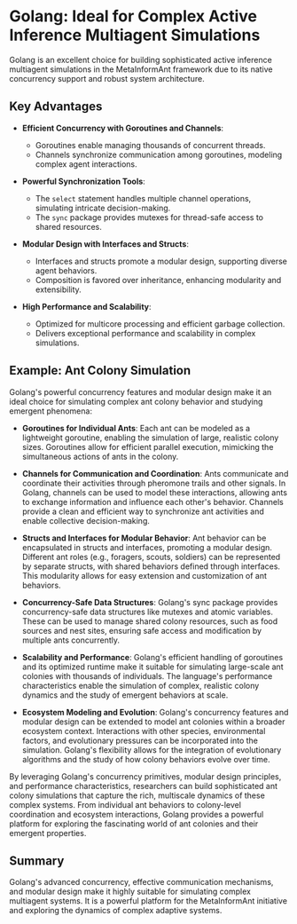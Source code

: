 # Golang: Ideal for Complex Active Inference Multiagent Simulations

Golang is an excellent choice for building sophisticated active inference multiagent simulations in the MetaInformAnt framework due to its native concurrency support and robust system architecture.

## Key Advantages

- **Efficient Concurrency with Goroutines and Channels**: 
  - Goroutines enable managing thousands of concurrent threads.
  - Channels synchronize communication among goroutines, modeling complex agent interactions.

- **Powerful Synchronization Tools**:
  - The `select` statement handles multiple channel operations, simulating intricate decision-making.
  - The `sync` package provides mutexes for thread-safe access to shared resources.

- **Modular Design with Interfaces and Structs**:
  - Interfaces and structs promote a modular design, supporting diverse agent behaviors.
  - Composition is favored over inheritance, enhancing modularity and extensibility.

- **High Performance and Scalability**:
  - Optimized for multicore processing and efficient garbage collection.
  - Delivers exceptional performance and scalability in complex simulations.

## Example: Ant Colony Simulation

Golang's powerful concurrency features and modular design make it an ideal choice for simulating complex ant colony behavior and studying emergent phenomena:

- **Goroutines for Individual Ants**: Each ant can be modeled as a lightweight goroutine, enabling the simulation of large, realistic colony sizes. Goroutines allow for efficient parallel execution, mimicking the simultaneous actions of ants in the colony.

- **Channels for Communication and Coordination**: Ants communicate and coordinate their activities through pheromone trails and other signals. In Golang, channels can be used to model these interactions, allowing ants to exchange information and influence each other's behavior. Channels provide a clean and efficient way to synchronize ant activities and enable collective decision-making.

- **Structs and Interfaces for Modular Behavior**: Ant behavior can be encapsulated in structs and interfaces, promoting a modular design. Different ant roles (e.g., foragers, scouts, soldiers) can be represented by separate structs, with shared behaviors defined through interfaces. This modularity allows for easy extension and customization of ant behaviors.

- **Concurrency-Safe Data Structures**: Golang's sync package provides concurrency-safe data structures like mutexes and atomic variables. These can be used to manage shared colony resources, such as food sources and nest sites, ensuring safe access and modification by multiple ants concurrently.

- **Scalability and Performance**: Golang's efficient handling of goroutines and its optimized runtime make it suitable for simulating large-scale ant colonies with thousands of individuals. The language's performance characteristics enable the simulation of complex, realistic colony dynamics and the study of emergent behaviors at scale.

- **Ecosystem Modeling and Evolution**: Golang's concurrency features and modular design can be extended to model ant colonies within a broader ecosystem context. Interactions with other species, environmental factors, and evolutionary pressures can be incorporated into the simulation. Golang's flexibility allows for the integration of evolutionary algorithms and the study of how colony behaviors evolve over time.

By leveraging Golang's concurrency primitives, modular design principles, and performance characteristics, researchers can build sophisticated ant colony simulations that capture the rich, multiscale dynamics of these complex systems. From individual ant behaviors to colony-level coordination and ecosystem interactions, Golang provides a powerful platform for exploring the fascinating world of ant colonies and their emergent properties.

## Summary

Golang's advanced concurrency, effective communication mechanisms, and modular design make it highly suitable for simulating complex multiagent systems. It is a powerful platform for the MetaInformAnt initiative and exploring the dynamics of complex adaptive systems.
